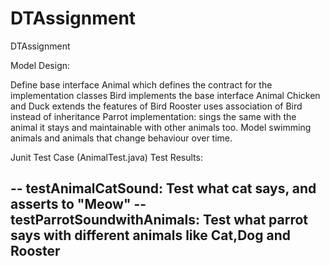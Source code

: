 # DTAssignment
DTAssignment

Model Design:

Define base interface Animal which defines the contract for the implementation classes
Bird implements the base interface Animal
Chicken and Duck extends the features of Bird
Rooster uses association of Bird instead of inheritance
Parrot implementation: sings the same with the animal it stays and maintainable with other animals too.
Model swimming animals and animals that change behaviour over time.

Junit Test Case (AnimalTest.java) Test Results:

-- testAnimalCatSound: Test what cat says, and asserts to "Meow"
-- testParrotSoundwithAnimals: Test what parrot says with different animals like Cat,Dog and Rooster 
-- 
